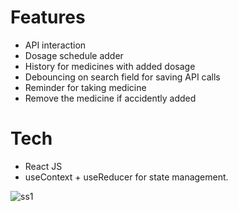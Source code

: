 # Features
- API interaction
- Dosage schedule adder
- History for medicines with added dosage
- Debouncing on search field for saving API calls
- Reminder for taking medicine
- Remove the medicine if accidently added

# Tech
- React JS
- useContext + useReducer for state management.


![ss1](https://github.com/GuptaEesh/medical/assets/90090601/2b76fac1-02b6-49d9-bcef-78bb3e699076)
